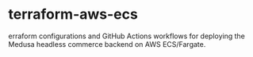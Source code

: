 # terraform-aws-ecs
erraform configurations and GitHub Actions workflows for deploying the Medusa headless commerce backend on AWS ECS/Fargate.
